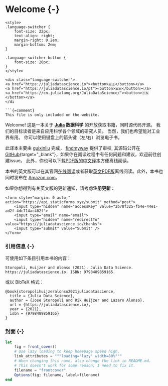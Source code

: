 # Welcome {-}

```{=html}
<style>
.language-switcher {
    font-size: 22px;
    text-align: right;
    margin-right: 0.2em;
    margin-bottom: 2em;
}

.language-switcher button {
    font-size: 20px;
}
</style>

<div class="language-switcher">
<a href="https://juliadatascience.io"><button>🇺🇸</button></a>
<a href="https://juliadatascience.io/pt"><button>🇧🇷</button></a>
<a href="https://cn.julialang.org/JuliaDataScience/"><button>🇨🇳</botton></a>
</di

```{=comment}
This file is only included on the website.
```

Welcome! 这是一本关于 **[Julia](https://julialang.org) 数据科学** 的开放获取书籍，同时源代码开源。
我们的目标读者是来自应用科学各个领域的研究人员。
当然，我们也希望能对工业界有用。
你可以使用键盘上的箭头键（左/右）浏览电子书。

此译本主要由 [guixinliu](https://github.com/guixinliu) 完成， [findmyway](https://github.com/findmyway) 提供了审校, 其源码公开在 [GitHub](https://github.com/JuliaCN/JuliaDataScience){target="_blank"}，如果你在阅读过程中有任何问题和建议，欢迎前往创建issue。 此外，你也可以下载[PDF版的中文译本](https://cn.julialang.org/JuliaDataScience/juliadatascience.pdf)方便离线阅读。

本书的英文版可以在其官网[在线阅读](https://juliadatascience.io/)或者获取[英文PDF版](https://juliadatascience.io/juliadatascience.pdf)离线阅读。此外，本书也同时发布在 [Amazon.com](https://www.amazon.com/dp/B09KMRKQ96/)。

如果你想得到有关英文版的更新通知，请考虑**注册更新**：

```{=html}
<form style="margin: 0 auto;" action="https://api.staticforms.xyz/submit" method="post">
    <input type="hidden" name="accessKey" value="2b78f325-fb4e-44e1-ad2f-4dc714ac402f">
    <input type="email" name="email">
    <input type="hidden" name="redirectTo" value="https://juliadatascience.io/thanks">
    <input type="submit" value="Submit" />
</form>
```

### 引用信息 {-}

可使用如下条目引用本书的内容：

```plaintext
Storopoli, Huijzer and Alonso (2021). Julia Data Science. https://juliadatascience.io. ISBN: 9798489859165.
```

或以 BibTeX 格式：

```plaintext
@book{storopolihuijzeralonso2021juliadatascience,
  title = {Julia Data Science},
  author = {Jose Storopoli and Rik Huijzer and Lazaro Alonso},
  url = {https://juliadatascience.io},
  year = {2021},
  isbn = {9798489859165}
}
```

### 封面 {-}

```jl
let
    fig = front_cover()
    # Use lazy loading to keep homepage speed high.
    link_attributes = """loading="lazy" width=80%"""
    # When changing this name, also change the link in README.md.
    # This doesn't work for some reason; I need to fix it.
    filename = "frontcover"
    Options(fig; filename, label=filename)
end
```


